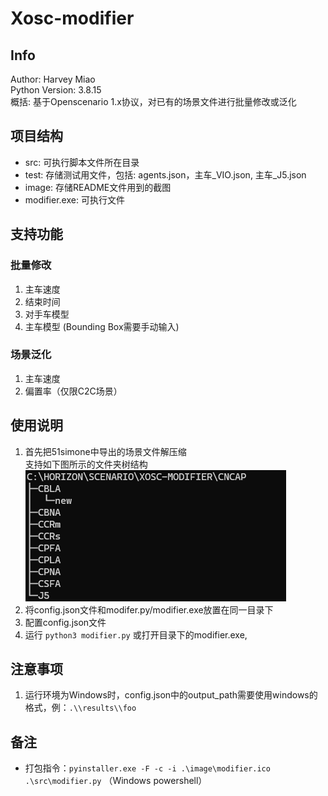 # Xosc-modifier
## Info
Author: Harvey Miao  
Python Version: 3.8.15  
概括: 基于Openscenario 1.x协议，对已有的场景文件进行批量修改或泛化  
## 项目结构
- src: 可执行脚本文件所在目录
- test: 存储测试用文件，包括: agents.json，主车_VIO.json, 主车_J5.json
- image: 存储README文件用到的截图
- modifier.exe: 可执行文件
## 支持功能
### 批量修改
1. 主车速度
2. 结束时间
3. 对手车模型
4. 主车模型 (Bounding Box需要手动输入)
### 场景泛化
1. 主车速度
2. 偏置率（仅限C2C场景）
## 使用说明
1. 首先把51simone中导出的场景文件解压缩  
支持如下图所示的文件夹树结构  
![树状图](./image/file-tree.png "tree")
2. 将config.json文件和modifer.py/modifier.exe放置在同一目录下
3. 配置config.json文件
3. 运行 ``python3 modifier.py`` 或打开目录下的modifier.exe,
## 注意事项
1. 运行环境为Windows时，config.json中的output_path需要使用windows的格式，例：``.\\results\\foo``
## 备注
- 打包指令：``pyinstaller.exe -F -c -i .\image\modifier.ico .\src\modifier.py`` （Windows powershell）
